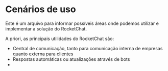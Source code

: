 # Cenários de uso

Este é um arquivo para informar possíveis áreas onde podemos utilizar e implementar a solução do RocketChat.

A priori, as principais utilidades do RocketChat são:

- Central de comunicação, tanto para comunicação interna de empresas quanto externa para clientes
- Respostas automáticas ou atualizações através de bots
- 

## 
<!--stackedit_data:
eyJoaXN0b3J5IjpbLTQwNDg0NTM5Nyw5MzQxMTg4ODcsMTA1OD
EzMjUwNF19
-->